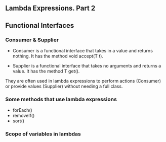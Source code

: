## Lambda Expressions. Part 2
## Functional Interfaces
### Consumer & Supplier
- Consumer is a functional interface that takes in a value and returns nothing. It has the method void accept(T t).

- Supplier is a functional interface that takes no arguments and returns a value. It has the method T get().

They are often used in lambda expressions to perform actions (Consumer) or provide values (Supplier) without needing a full class.

### Some methods that use lambda expressions
- forEach()
- removeIf()
- sort()

### Scope of variables in lambdas